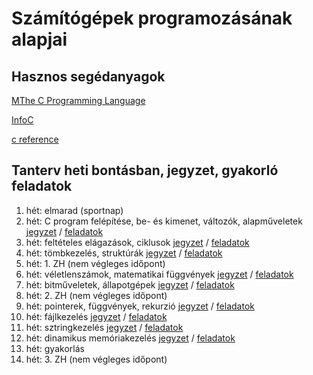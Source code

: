 ﻿
# Számítógépek programozásának alapjai

## Hasznos segédanyagok

[MThe C Programming Language](https://www.dipmat.univpm.it/~demeio/public/the_c_programming_language_2.pdf)

[InfoC](https://infoc.eet.bme.hu/)

[c reference](https://en.cppreference.com/w/c)

## Tanterv heti bontásban, jegyzet, gyakorló feladatok

1. hét: elmarad (sportnap)
2. hét: C program felépítése, be- és kimenet, változók, alapműveletek [jegyzet](jegyzet/02.md) / [feladatok](feladatok/02.md)
3. hét:  feltételes elágazások, ciklusok [jegyzet](jegyzet/03.md) / [feladatok](feladatok/03.md)
4. hét:  tömbkezelés, struktúrák [jegyzet](jegyzet/04.md) / [feladatok](feladatok/04.md)
5. hét:  1. ZH (nem végleges időpont)
6. hét:  véletlenszámok, matematikai függvények [jegyzet](jegyzet/06.md) / [feladatok](feladatok/06.md)
7. hét:  bitműveletek, állapotgépek [jegyzet](jegyzet/07.md) / [feladatok](feladatok/07.md)
8. hét:  2. ZH (nem végleges időpont)
9. hét:  pointerek, függvények, rekurzió [jegyzet](jegyzet/09.md) / [feladatok](feladatok/09.md)
10. hét:  fájlkezelés [jegyzet](jegyzet/10.md) / [feladatok](feladatok/10.md)
11. hét:  sztringkezelés [jegyzet](jegyzet/11.md) / [feladatok](feladatok/11.md)
12. hét:  dinamikus memóriakezelés [jegyzet](jegyzet/12.md) / [feladatok](feladatok/12.md)
13. hét:  gyakorlás
14. hét:  3. ZH (nem végleges időpont)
